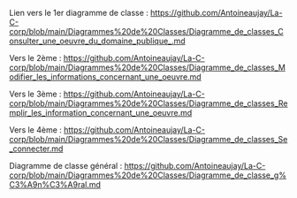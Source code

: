 Lien vers le 1er diagramme de classe : 
https://github.com/Antoineaujay/La-C-corp/blob/main/Diagrammes%20de%20Classes/Diagramme_de_classes_Consulter_une_oeuvre_du_domaine_publique_.md

Vers le 2ème : 
https://github.com/Antoineaujay/La-C-corp/blob/main/Diagrammes%20de%20Classes/Diagramme_de_classes_Modifier_les_informations_concernant_une_oeuvre.md

Vers le 3ème : 
https://github.com/Antoineaujay/La-C-corp/blob/main/Diagrammes%20de%20Classes/Diagramme_de_classes_Remplir_les_information_concernant_une_oeuvre.md

Vers le 4ème : 
https://github.com/Antoineaujay/La-C-corp/blob/main/Diagrammes%20de%20Classes/Diagramme_de_classes_Se_connecter.md

Diagramme de classe général :
https://github.com/Antoineaujay/La-C-corp/blob/main/Diagrammes%20de%20Classes/Diagramme_de_classe_g%C3%A9n%C3%A9ral.md
